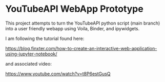 # YouTubeAPI WebApp Prototype

This project attempts to turn the YouTubeAPI python script (main branch) into a user friendly webapp
using Voila, Binder, and ipywidgets.

I am following the tutorial found here:

https://blog.finxter.com/how-to-create-an-interactive-web-application-using-jupyter-notebook/

and associated video:

https://www.youtube.com/watch?v=t8P6estGusQ

